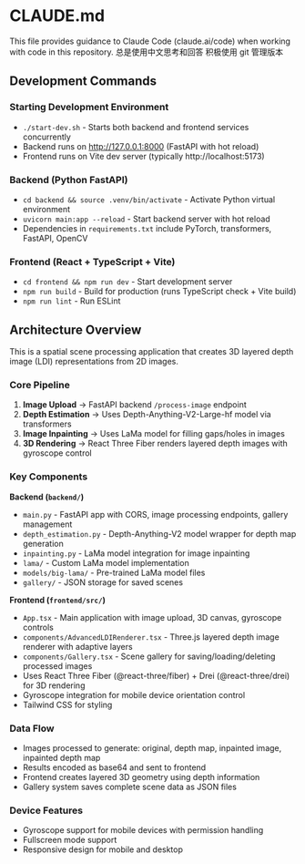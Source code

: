 # CLAUDE.md

This file provides guidance to Claude Code (claude.ai/code) when working with code in this repository.
总是使用中文思考和回答
积极使用 git 管理版本

## Development Commands

### Starting Development Environment

- `./start-dev.sh` - Starts both backend and frontend services concurrently
- Backend runs on http://127.0.0.1:8000 (FastAPI with hot reload)
- Frontend runs on Vite dev server (typically http://localhost:5173)

### Backend (Python FastAPI)

- `cd backend && source .venv/bin/activate` - Activate Python virtual environment
- `uvicorn main:app --reload` - Start backend server with hot reload
- Dependencies in `requirements.txt` include PyTorch, transformers, FastAPI, OpenCV

### Frontend (React + TypeScript + Vite)

- `cd frontend && npm run dev` - Start development server
- `npm run build` - Build for production (runs TypeScript check + Vite build)
- `npm run lint` - Run ESLint

## Architecture Overview

This is a spatial scene processing application that creates 3D layered depth image (LDI) representations from 2D images.

### Core Pipeline

1. **Image Upload** → FastAPI backend `/process-image` endpoint
2. **Depth Estimation** → Uses Depth-Anything-V2-Large-hf model via transformers
3. **Image Inpainting** → Uses LaMa model for filling gaps/holes in images
4. **3D Rendering** → React Three Fiber renders layered depth images with gyroscope control

### Key Components

**Backend (`backend/`)**

- `main.py` - FastAPI app with CORS, image processing endpoints, gallery management
- `depth_estimation.py` - Depth-Anything-V2 model wrapper for depth map generation
- `inpainting.py` - LaMa model integration for image inpainting
- `lama/` - Custom LaMa model implementation
- `models/big-lama/` - Pre-trained LaMa model files
- `gallery/` - JSON storage for saved scenes

**Frontend (`frontend/src/`)**

- `App.tsx` - Main application with image upload, 3D canvas, gyroscope controls
- `components/AdvancedLDIRenderer.tsx` - Three.js layered depth image renderer with adaptive layers
- `components/Gallery.tsx` - Scene gallery for saving/loading/deleting processed images
- Uses React Three Fiber (@react-three/fiber) + Drei (@react-three/drei) for 3D rendering
- Gyroscope integration for mobile device orientation control
- Tailwind CSS for styling

### Data Flow

- Images processed to generate: original, depth map, inpainted image, inpainted depth map
- Results encoded as base64 and sent to frontend
- Frontend creates layered 3D geometry using depth information
- Gallery system saves complete scene data as JSON files

### Device Features

- Gyroscope support for mobile devices with permission handling
- Fullscreen mode support
- Responsive design for mobile and desktop
